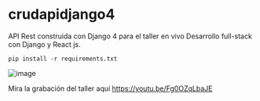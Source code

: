 # crudapidjango4

API Rest construida con Django 4 para el taller en vivo Desarrollo full-stack con Django y React js.

<code>pip install -r requirements.txt</code>

![image](https://user-images.githubusercontent.com/95874195/232904986-7e3b1c4f-764c-4923-92ae-732f403fea1b.png)

Mira la grabación del taller aquí https://youtu.be/Fg0OZqLbaJE

